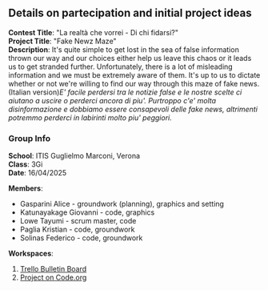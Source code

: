 ## Details on partecipation and initial project ideas
**Contest Title**: "La realtà che vorrei - Di chi fidarsi?"  
**Project Title**:  "Fake Newz Maze"  
**Description**:  It's quite simple to get lost in the sea of false information thrown our way and our choices either help us leave this chaos or it leads us to get stranded further. Unfortunately, there is a lot of misleading information and we must be extremely aware of them. It's up to us to dictate whether or not we're willing to find our way through this maze of fake news.  
(Italian version)*E' facile perdersi tra le notizie false e le nostre scelte ci aiutano a uscire o perderci ancora di piu'. Purtroppo c'e' molta disinformazione e dobbiamo essere consapevoli delle fake news, altrimenti potremmo perderci in labirinti molto piu' peggiori.*  
### Group Info  
**School**:  ITIS Guglielmo Marconi, Verona  
**Class**:  3Gi  
**Date**:  16/04/2025  

**Members**:
* Gasparini Alice - groundwork (planning), graphics and setting
* Katunayakage Giovanni - code, graphics
* Lowe Tayumi - scrum master, code
* Paglia Kristian - code, groundwork
* Solinas Federico - code, groundwork

**Workspaces**:
1. [Trello Bulletin Board](https://trello.com/invite/b/67d9a3a82a1cf681eb35f2bb/ATTI53cbcec559af3170f022b3ff6208deb7585EDD11/gruppo-2-informatica) 
2. [Project on Code.org](https://studio.code.org/projects/gamelab/0pTArjaPobcq-t2HkMXAMVNSfvEOWjEyiQdbj8CMBWw)  
